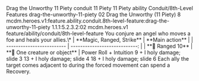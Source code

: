 <ability>
  <name>Drag the Unworthy</name>
  <cost>11 Piety</cost>
  <metadata>
    <class>conduit</class>
    <cost>11 Piety</cost>
    <cost_amount>11</cost_amount>
    <cost_resource>Piety</cost_resource>
    <feature_type>ability</feature_type>
    <file_dpath>Conduit/8th-Level Features</file_dpath>
    <item_id>drag-the-unworthy-11-piety</item_id>
    <item_index>02</item_index>
    <item_name>Drag the Unworthy (11 Piety)</item_name>
    <level>8</level>
    <scc>mcdm.heroes.v1:feature.ability.conduit.8th-level-feature:drag-the-unworthy-11-piety</scc>
    <scdc>1.1.1:5.2.3.2:02</scdc>
    <source>mcdm.heroes.v1</source>
    <type>feature/ability/conduit/8th-level-feature</type>
  </metadata>
  <effects>
    <effect type="mundane">You conjure an angel who moves a foe and heals your allies.\*
| **Magic, Ranged, Strike** |               **Main action** |
| ------------------------- | ----------------------------: |
| **📏 Ranged 10**          | **🎯 One creature or object** |</effect>
    <effect type="roll">
      <roll>Power Roll + Intuition</roll>
      <t1>9 + I holy damage; slide 3</t1>
      <t2>13 + I holy damage; slide 4</t2>
      <t3>18 + I holy damage; slide 6</t3>
    </effect>
    <effect type="mundane">Each ally the target comes adjacent to during the forced movement can spend a Recovery.</effect>
  </effects>
</ability>
